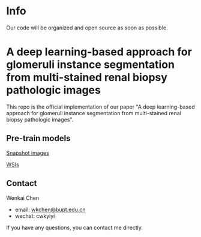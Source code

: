 # Info
Our code will be organized and open source as soon as possible.

# A deep learning-based approach for glomeruli instance segmentation from multi-stained renal biopsy pathologic images
This repo is the official implementation of our paper "A deep learning-based approach for glomeruli instance segmentation from multi-stained renal biopsy pathologic images".

## Pre-train models
[Snapshot images]()

[WSIs]()
## Contact
Wenkai Chen
- email: wkchen@bupt.edu.cn
- wechat: cwkyiyi

If you have any questions, you can contact me directly.


